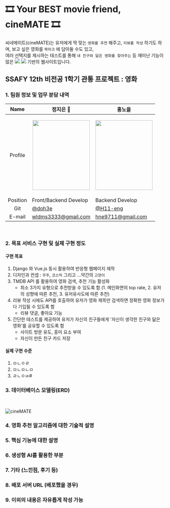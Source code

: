 # 🎞 Your BEST movie friend, cineMATE 🎞

<div>씨네메이트(cineMATE)는 유저에게 딱 맞는 <code>영화를 추천</code> 해주고, <code>리뷰를 작성</code> 하기도 하며, 보고 싶은 영화를 <code>북마크</code> 에 담아둘 수도 있고,<br>
  여러 선택지를 제시하는 테스트를 통해 <code>내 친구와 닮은 영화를 찾아주는</code> 등 재미난 기능이 많은
  <img src="https://img.shields.io/badge/django-092E20?style=flat-square&logo=django&logoColor=white"> <img src="https://img.shields.io/badge/vue.js-4FC08D?style=flat-square&logo=vue.js&logoColor=white">
  기반의 웹사이트입니다.</div>

## SSAFY 12th 비전공 1학기 관통 프로젝트 : 영화


### 1. 팀원 정보 및 업무 분담 내역
|   Name   | 정지은 👑                         | 홍노을                                            | 
| :------: | ------------------------------------ | ------------------------------------------------- |
| Profile  |<p align="center"><img src="https://github.com/user-attachments/assets/49da79e2-1131-4e15-a7c2-dc04f29ca1e6" width="180" height="220"></p>|<p align="center"><img src="https://github.com/user-attachments/assets/28c636e2-97ec-4302-acdb-f1fa9b8a4b8e" width="180" height="220"></p>|
| Position | Front/Backend Develop  | Backend Develop                                  |
|   Git    | [@doh3e](https://github.com/doh3e) | [@H11-eng](https://github.com/H11-eng) |
|   E-mail    | wldms3333@gmail.com| hne9711@gmail.com|


<br>

### 2. 목표 서비스 구현 및 실제 구현 정도

<div>
  
  #### 구현 목표
  
  1. Django 와 Vue.js 동시 활용하여 반응형 웹페이지 제작
  2. 디자인과 컨셉 : <code>우주</code>, <code>코스믹</code> 그리고 ...약간의 <code>고양이</code>
  3. TMDB API 를 활용하여 영화 검색, 추천 기능 활성화
     - 최소 3가지 유형으로 추천받을 수 있도록 함 (1. 메인화면의 top rate, 2. 유저의 성향에 따른 추천, 3. 유저유사도에 따른 추천)
  4. 리뷰 작성 시에도 API를 호출하여 유저가 영화 제목만 검색하면 정확한 영화 정보가 다 기입될 수 있도록 함
     - 리뷰 댓글, 좋아요 기능
  5. 간단한 테스트를 제공하여 유저가 자신의 친구들에게 '자신이 생각한 친구와 닮은 영화'를 공유할 수 있도록 함
     - 사이트 방문 유도, 흥미 요소 부여
     - 자신이 만든 친구 카드 저장

  #### 실제 구현 수준

  1. ㅁㄴㅇㄹ
  2. ㅁㄴㅁㄴㅁ
  3. ㄹㄴㅇㄶ#


### 3. 데이터베이스 모델링(ERD)
<br>

![cineMATE](https://github.com/user-attachments/assets/cd5282aa-0938-4081-abc2-500f104d4403)



### 4. 영화 추천 알고리즘에 대한 기술적 설명
### 5. 핵심 기능에 대한 설명
### 6. 생성형 AI를 활용한 부분
### 7. 기타 (느낀점, 후기 등)
### 8. 배포 서버 URL (배포했을 경우)
### 9. 이외의 내용은 자유롭게 작성 가능
